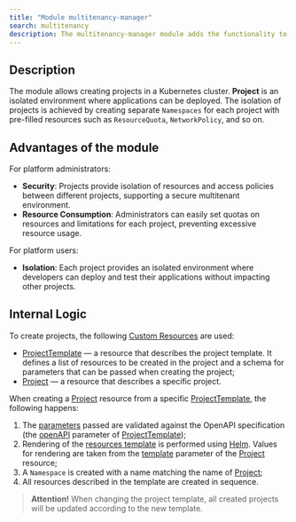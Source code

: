 ```yaml
---
title: "Module multitenancy-manager"
search: multitenancy
description: The multitenancy-manager module adds the functionality to create projects for various development teams with the ability to subsequently deploy applications in them.
---
```

## Description

The module allows creating projects in a Kubernetes cluster. **Project** is an isolated environment where applications can be deployed.
The isolation of projects is achieved by creating separate `Namespaces` for each project with pre-filled resources such as `ResourceQuota`, `NetworkPolicy`, and so on.

## Advantages of the module

For platform administrators:
* **Security**: Projects provide isolation of resources and access policies between different projects, supporting a secure multitenant environment.
* **Resource Consumption**: Administrators can easily set quotas on resources and limitations for each project, preventing excessive resource usage.

For platform users:
* **Isolation**: Each project provides an isolated environment where developers can deploy and test their applications without impacting other projects.

## Internal Logic

To create projects, the following [Custom Resources](https://kubernetes.io/docs/concepts/extend-kubernetes/api-extension/custom-resources/) are used:
* [ProjectTemplate](cr.html#projecttemplate) — a resource that describes the project template. It defines a list of resources to be created in the project and a schema for parameters that can be passed when creating the project;
* [Project](cr.html#project) — a resource that describes a specific project.

When creating a [Project](cr.html#project) resource from a specific [ProjectTemplate](cr.html#projecttemplate), the following happens:
1. The [parameters](cr.html#project-v1alpha2-spec-parameters) passed are validated against the OpenAPI specification (the [openAPI](cr.html#projecttemplate-v1alpha1-spec-parametersSchema) parameter of [ProjectTemplate](cr.html#projecttemplate));
1. Rendering of the [resources template](cr.html#projecttype-v1alpha1-spec-resourcestemplate) is performed using [Helm](https://helm.sh/docs/). Values for rendering are taken from the [template](cr.html#project-v1alpha2-spec-template) parameter of the [Project](cr.html#project) resource;
1. A `Namespace` is created with a name matching the name of [Project](cr.html#project);
1. All resources described in the template are created in sequence.

> **Attention!** When changing the project template, all created projects will be updated according to the new template.
